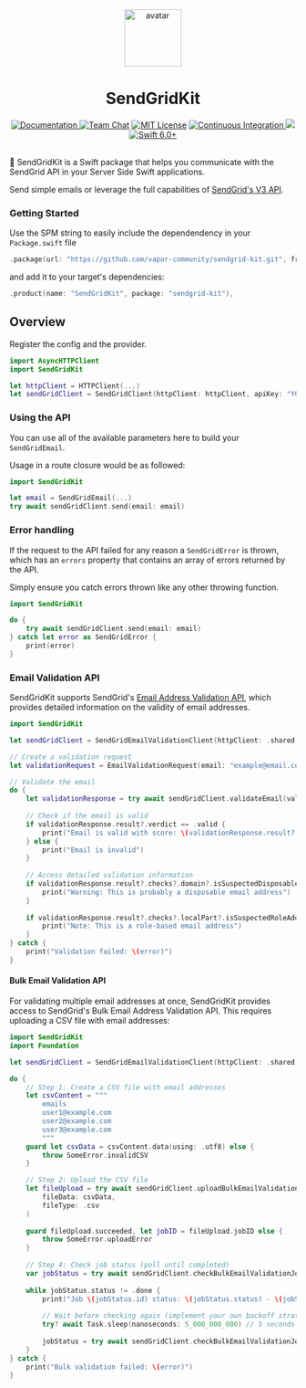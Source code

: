 <div align="center">
    <img src="https://avatars.githubusercontent.com/u/26165732?s=200&v=4" width="100" height="100" alt="avatar" />
    <h1>SendGridKit</h1>
    <a href="https://swiftpackageindex.com/vapor-community/sendgrid-kit/documentation">
        <img src="https://design.vapor.codes/images/readthedocs.svg" alt="Documentation">
    </a>
    <a href="https://discord.gg/vapor"><img src="https://design.vapor.codes/images/discordchat.svg" alt="Team Chat"></a>
    <a href="LICENSE"><img src="https://design.vapor.codes/images/mitlicense.svg" alt="MIT License"></a>
    <a href="https://github.com/vapor-community/sendgrid-kit/actions/workflows/test.yml">
        <img src="https://img.shields.io/github/actions/workflow/status/vapor-community/sendgrid-kit/test.yml?event=push&style=plastic&logo=github&label=tests&logoColor=%23ccc" alt="Continuous Integration">
    </a>
    <a href="https://codecov.io/github/vapor-community/sendgrid-kit">
        <img src="https://img.shields.io/codecov/c/github/vapor-community/sendgrid-kit?style=plastic&logo=codecov&label=codecov">
    </a>
    <a href="https://swift.org">
        <img src="https://design.vapor.codes/images/swift60up.svg" alt="Swift 6.0+">
    </a>
</div>
<br>

📧 SendGridKit is a Swift package that helps you communicate with the SendGrid API in your Server Side Swift applications.

Send simple emails or leverage the full capabilities of [SendGrid's V3 API](https://www.twilio.com/docs/sendgrid/api-reference/mail-send/mail-send).

### Getting Started

Use the SPM string to easily include the dependendency in your `Package.swift` file

```swift
.package(url: "https://github.com/vapor-community/sendgrid-kit.git", from: "3.1.0"),
```

and add it to your target's dependencies:

```swift
.product(name: "SendGridKit", package: "sendgrid-kit"),
```

## Overview

Register the config and the provider.

```swift
import AsyncHTTPClient
import SendGridKit

let httpClient = HTTPClient(...)
let sendGridClient = SendGridClient(httpClient: httpClient, apiKey: "YOUR_API_KEY")
```

### Using the API

You can use all of the available parameters here to build your `SendGridEmail`.

Usage in a route closure would be as followed:

```swift
import SendGridKit

let email = SendGridEmail(...)
try await sendGridClient.send(email: email)
```

### Error handling

If the request to the API failed for any reason a `SendGridError` is thrown, which has an `errors` property that contains an array of errors returned by the API.

Simply ensure you catch errors thrown like any other throwing function.

```swift
import SendGridKit

do {
    try await sendGridClient.send(email: email)
} catch let error as SendGridError {
    print(error)
}
```

### Email Validation API

SendGridKit supports SendGrid's [Email Address Validation API](https://www.twilio.com/docs/sendgrid/ui/managing-contacts/email-address-validation), which provides detailed information on the validity of email addresses.

```swift
import SendGridKit

let sendGridClient = SendGridEmailValidationClient(httpClient: .shared, apiKey: "YOUR_API_KEY")

// Create a validation request
let validationRequest = EmailValidationRequest(email: "example@email.com")

// Validate the email
do {
    let validationResponse = try await sendGridClient.validateEmail(validationRequest)
    
    // Check if the email is valid
    if validationResponse.result?.verdict == .valid {
        print("Email is valid with score: \(validationResponse.result?.score)")
    } else {
        print("Email is invalid")
    }
    
    // Access detailed validation information
    if validationResponse.result?.checks?.domain?.isSuspectedDisposableAddress ?? true {
        print("Warning: This is probably a disposable email address")
    }
    
    if validationResponse.result?.checks?.localPart?.isSuspectedRoleAddress {
        print("Note: This is a role-based email address")
    }
} catch {
    print("Validation failed: \(error)")
}
```

#### Bulk Email Validation API

For validating multiple email addresses at once, SendGridKit provides access to SendGrid's Bulk Email Address Validation API. This requires uploading a CSV file with email addresses:

```swift
import SendGridKit
import Foundation

let sendGridClient = SendGridEmailValidationClient(httpClient: .shared, apiKey: "YOUR_API_KEY")

do {
    // Step 1: Create a CSV file with email addresses
    let csvContent = """
        emails
        user1@example.com
        user2@example.com
        user3@example.com
        """
    guard let csvData = csvContent.data(using: .utf8) else {
        throw SomeError.invalidCSV
    }

    // Step 2: Upload the CSV file
    let fileUpload = try await sendGridClient.uploadBulkEmailValidationFile(
        fileData: csvData,
        fileType: .csv
    )
    
    guard fileUpload.succeeded, let jobID = fileUpload.jobID else {
        throw SomeError.uploadError
    }
    
    // Step 4: Check job status (poll until completed)
    var jobStatus = try await sendGridClient.checkBulkEmailValidationJob(by: jobID)
    
    while jobStatus.status != .done {
        print("Job \(jobStatus.id) status: \(jobStatus.status) - \(jobStatus.segmentsProcessed)/\(jobStatus.segments) segments processed")
        
        // Wait before checking again (implement your own backoff strategy)
        try? await Task.sleep(nanoseconds: 5_000_000_000) // 5 seconds
        
        jobStatus = try await sendGridClient.checkBulkEmailValidationJob(by: jobID)
    }
} catch {
    print("Bulk validation failed: \(error)")
}
```
